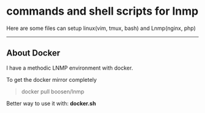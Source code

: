 commands and shell scripts for lnmp
=================

Here are some files can setup linux(vim, tmux, bash) and Lnmp(nginx, php)
_______

About Docker
-----

I have a methodic LNMP environment with docker.

To get the docker mirror completely 
> docker pull boosen/lnmp

Better way to use it with: __docker.sh__


